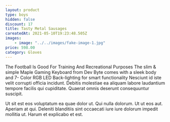 ```yaml
---
layout: product
type: boys
hidden: false
discount: 17
title: Tasty Metal Sausages
careatedAt: 2021-05-10T19:23:48.505Z
images:
    - image: "../../images/fake-image-1.jpg"
price: 598.00
category: Gloves
---
```

The Football Is Good For Training And Recreational Purposes
The slim & simple Maple Gaming Keyboard from Dev Byte comes with a sleek body and 7- Color RGB LED Back-lighting for smart functionality
Nesciunt id iste velit corrupti officia incidunt. Debitis molestiae ea aliquam labore laudantium tempore facilis qui cupiditate. Quaerat omnis deserunt consequuntur suscipit.
 Ut sit est eos voluptatum ea quae dolor ut. Qui nulla dolorum. Ut ut eos aut. Aperiam at qui. Deleniti blanditiis sint occaecati iure iure dolorum impedit mollitia ut. Harum et explicabo et est.
